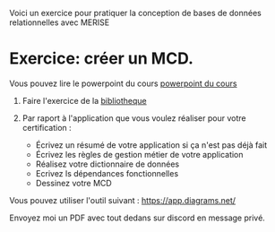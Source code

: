 Voici un exercice pour pratiquer la conception de bases de données relationnelles avec MERISE

# Exercice: créer un MCD.

Vous pouvez lire le powerpoint du cours [powerpoint du cours](merise.pdf)

1. Faire l'exercice de la [bibliotheque](./bibliotheque.md)

2. Par raport à l'application que vous voulez réaliser pour votre certification :
   - Écrivez un résumé de votre application si ça n'est pas déjà fait
   - Écrivez les règles de gestion métier de votre application
   - Réalisez votre dictionnaire de données
   - Ecrivez ls dépendances fonctionnelles
   - Dessinez votre MCD

Vous pouvez utiliser l'outil suivant : https://app.diagrams.net/

Envoyez moi un PDF avec tout dedans sur discord en message privé.
